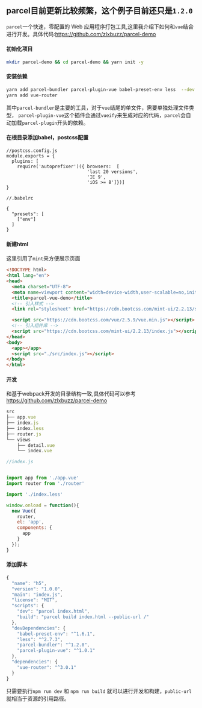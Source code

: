 ## parcel目前更新比较频繁，这个例子目前还只是`1.2.0`

`parcel`一个快速，零配置的 Web 应用程序打包工具,这里我介绍下如何和`vue`结合进行开发。具体代码:https://github.com/zlxbuzz/parcel-demo

#### 初始化项目

```bash
mkdir parcel-demo && cd parcel-demo && yarn init -y

```

#### 安装依赖

```bash
yarn add parcel-bundler parcel-plugin-vue babel-preset-env less  --dev
yarn add vue-router
```
其中`parcel-bundler`是主要的工具，对于`vue`结尾的单文件，需要单独处理文件类型，
`parcel-plugin-vue`这个插件会通过`vueify`来生成对应的代码，`parcel`会自动加载`parcel-plugin`开头的依赖。



#### 在根目录添加babel，postcss配置

```
//postcss.config.js
module.exports = {
  plugins: [
    require('autoprefixer')({ browsers:  [
                              'last 20 versions',
                              'IE 9',
                              'iOS >= 8']})]
}
```

```
//.babelrc

{
  "presets": [
    ["env"]
  ]
}
```

#### 新建html

这里引用了`mint`来方便展示页面

```html
<!DOCTYPE html>
<html lang="en">
<head>
  <meta charset="UTF-8">
  <meta name=viewport content="width=device-width,user-scalable=no,initial-scale=1,maximum-scale=1,minimum-scale=1">
  <title>parcel-vue-demo</title>
  <!-- 引入样式 -->
  <link rel="stylesheet" href="https://cdn.bootcss.com/mint-ui/2.2.13/style.css">

  <script src="https://cdn.bootcss.com/vue/2.5.9/vue.min.js"></script>
  <!-- 引入组件库 -->
  <script src="https://cdn.bootcss.com/mint-ui/2.2.13/index.js"></script>
</head>
<body>
  <app></app>
  <script src="./src/index.js"></script>
</body>
</html>
```

#### 开发
和基于webpack开发的目录结构一致,具体代码可以参考 https://github.com/zlxbuzz/parcel-demo
```js
src
├── app.vue
├── index.js
├── index.less
├── router.js
└── views
    ├── detail.vue
    └── index.vue
```

```js
//index.js


import app from './app.vue'
import router from './router'

import './index.less'

window.onload = function(){
  new Vue({
    router,
    el: 'app',
    components: {
      app
    }
  });
}
```

#### 添加脚本

```js
{
  "name": "h5",
  "version": "1.0.0",
  "main": "index.js",
  "license": "MIT",
  "scripts": {
    "dev": "parcel index.html",
    "build": "parcel build index.html --public-url /"
  },
  "devDependencies": {
    "babel-preset-env": "^1.6.1",
    "less": "^2.7.3",
    "parcel-bundler": "^1.2.0",
    "parcel-plugin-vue": "^1.0.1"
  },
  "dependencies": {
    "vue-router": "^3.0.1"
  }
}
```
只需要执行`npm run dev` 和 `npm run build` 就可以进行开发和构建，`public-url`就相当于资源的引用路径。

